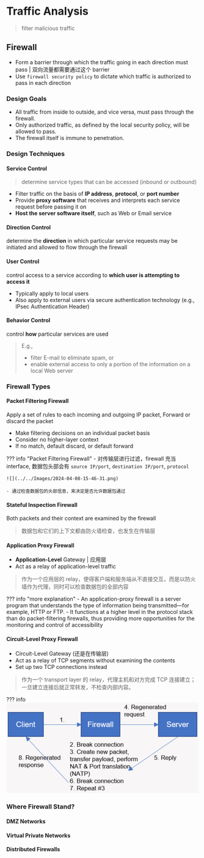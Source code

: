 # Traffic Analysis

> filter malicious traffic

## Firewall

- Form a barrier through which the traffic going in each direction must pass | 双向流量都需要通过这个 barrier
- Use `firewall security policy` to dictate which traffic is authorized to pass in each direction

### Design Goals

- All traffic from inside to outside, and vice versa, must pass through the firewall.
- Only authorized traffic, as defined by the local security policy, will be allowed to pass. 
- The firewall itself is immune to penetration. 

### Design Techniques

#### Service Control

> determine service types that can be accessed (inbound or outbound)

- Filter traffic on the basis of **IP address**, **protocol**, or **port number**
- Provide **proxy software** that receives and interprets each service request before passing it on
- **Host the server software itself**, such as Web or Email service

#### Direction Control

determine the **direction** in which particular service requests may be initiated and allowed to flow through the firewall

#### User Control

control access to a service according to **which user is attempting to access it**

- Typically apply to local users
- Also apply to external users via secure authentication technology (e.g., IPsec Authentication Header)

#### Behavior Control

control **how** particular services are used

> E.g., 
> 
> - filter E-mail to eliminate spam, or 
> - enable external access to only a portion of the information on a local Web server

### Firewall Types

#### Packet Filtering Firewall

Apply a set of rules to each incoming and outgoing IP packet, Forward or discard the packet

- Make filtering decisions on an individual packet basis
- Consider no higher-layer context
- If no match, default discard, or default forward

??? info "Packet Filtering Firewall"
    - 对传输层进行过滤，firewall 充当 interface, 数据包头部会有 `source IP/port`, `destination IP/port`, `protocol`
    
    ![](../../Images/2024-04-08-15-46-31.png)

    - 通过检查数据包的头部信息，来决定是否允许数据包通过

#### Stateful Inspection Firewall

Both packets and their context are examined by the firewall

> 数据包和它们的上下文都由防火墙检查，也发生在传输层

#### Application Proxy Firewall

- **Application-Level** Gateway | 应用层
- Act as a relay of application-level traffic

> 作为一个应用层的 relay，使得客户端和服务端从不直接交互，而是以防火墙作为代理，同时可以检查数据包的全部内容

??? info "more explanation"
    - An application-proxy firewall is a server program that understands the type of information being transmitted—for example, HTTP or FTP. 
    - It functions at a higher level in the protocol stack than do packet-filtering firewalls, thus providing more opportunities for the monitoring and control of accessibility

#### Circuit-Level Proxy Firewall

- Circuit-Level Gateway (还是在传输层)
- Act as a relay of TCP segments without examining the contents
- Set up two TCP connections instead

> 作为一个 transport layer 的 relay，代理主机和对方完成 TCP 连接建立；一旦建立连接后就正常转发，不检查内部内容。

??? info
    ![](../../Images/2024-04-08-15-51-39.png)

### Where Firewall Stand?

#### DMZ Networks


#### Virtual Private Networks


#### Distributed Firewalls



